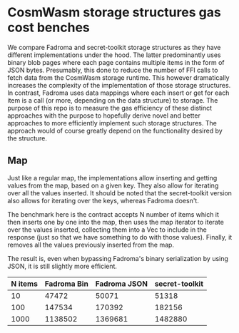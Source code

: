 # CosmWasm storage structures gas cost benches

We compare Fadroma and secret-toolkit storage structures as they have different implementations
under the hood. The latter predominantly uses binary blob pages where each page contains multiple
items in the form of JSON bytes. Presumably, this done to reduce the number of FFI calls to fetch
data from the CosmWasm storage runtime. This however dramatically increases the complexity of the
implementation of those storage structures. In contrast, Fadroma uses data mappings where each
insert or get for each item is a call (or more, depending on the data structure) to storage. The
purpose of this repo is to measure the gas efficiency of these distinct approaches with the purpose
to hopefully derive novel and better approaches to more efficiently implement such storage structures.
The approach would of course greatly depend on the functionality desired by the structure.


## Map

Just like a regular map, the implementations allow inserting and getting values from the map, based
on a given key. They also allow for iterating over all the values inserted. It should be noted that
the secret-toolkit version also allows for iterating over the keys, whereas Fadroma doesn't.

The benchmark here is the contract accepts N number of items which it then inserts one by one into
the map, then uses the map iterator to iterate over the values inserted, collecting them into a Vec
to include in the response (just so that we have something to do with those values). Finally, it
removes all the values previously inserted from the map.

The result is, even when bypassing Fadroma's binary serialization by using JSON, it is still
slightly more efficient.

|N items|Fadroma Bin|Fadroma JSON|secret-toolkit|
|-------|-----------|------------|--------------|
|10     |47472      |50071       |51318         |
|100    |147534     |170392      |182156        |
|1000   |1138502    |1369681     |1482880       |
